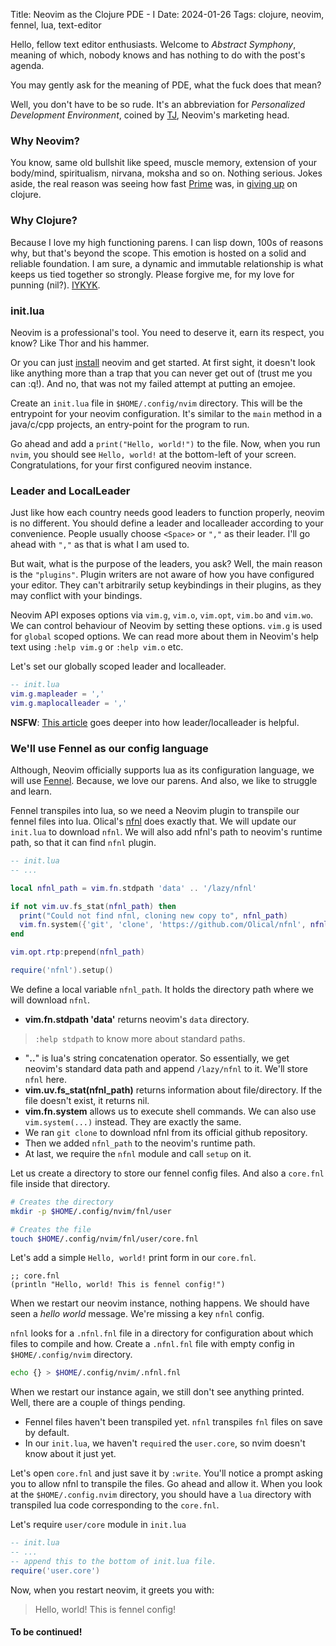 Title: Neovim as the Clojure PDE - I
Date: 2024-01-26
Tags: clojure, neovim, fennel, lua, text-editor

Hello, fellow text editor enthusiasts. Welcome to *Abstract Symphony*, meaning of which, nobody knows and has nothing to do with the post's agenda.

You may gently ask for the meaning of PDE, what the fuck does that mean?

Well, you don't have to be so rude. It's an abbreviation for *Personalized Development Environment*, coined by [TJ](https://twitter.com/teej_dv), Neovim's marketing head.

### Why Neovim?
You know, same old bullshit like speed, muscle memory, extension of your body/mind, spiritualism, nirvana, moksha and so on. Nothing serious.
Jokes aside, the real reason was seeing how fast [Prime](https://twitter.com/ThePrimeagen) was, in [giving up](https://youtu.be/SGBuBSXdtLY?si=0HJtUqZEIT3B3izX&t=69) on clojure.

### Why Clojure?
Because I love my high functioning parens. I can lisp down, 100s of reasons why, but that's beyond the scope. This emotion is hosted on a solid and reliable foundation. I am sure, a dynamic and immutable relationship is what keeps us tied together so strongly. Please forgive me, for my love for punning (nil?). [IYKYK](https://clojure.org/about/rationale).

### init.lua
Neovim is a professional's tool. You need to deserve it, earn its respect, you know? Like Thor and his hammer.

Or you can just [install](https://github.com/neovim/neovim/blob/master/INSTALL.md) neovim and get started. At first sight, it doesn't look like anything more than a trap that you can never get out of (trust me you can :q!). And no, that was not my failed attempt at putting an emojee.

Create an `init.lua` file in `$HOME/.config/nvim` directory. This will be the entrypoint for your neovim configuration. It's similar to the `main` method in a java/c/cpp projects, an entry-point for the program to run.

Go ahead and add a `print("Hello, world!")` to the file. Now, when you run `nvim`, you should see `Hello, world!` at the bottom-left of your screen. Congratulations, for your first configured neovim instance.

### Leader and LocalLeader
Just like how each country needs good leaders to function properly, neovim is no different. You should define a leader and localleader according to your convenience. People usually choose `<Space>` or `","` as their leader. I'll go ahead with `","` as that is what I am used to.

But wait, what is the purpose of the leaders, you ask? Well, the main reason is the `"plugins"`. Plugin writers are not aware of how you have configured your editor. They can't arbitrarily setup keybindings in their plugins, as they may conflict with your bindings.

Neovim API exposes options via `vim.g`, `vim.o`, `vim.opt`, `vim.bo` and `vim.wo`. We can control behaviour of Neovim by setting these options. `vim.g` is used for `global` scoped options. We can read more about them in Neovim's help text using `:help vim.g` or `:help vim.o` etc.

Let's set our globally scoped leader and localleader.

```lua
-- init.lua
vim.g.mapleader = ','
vim.g.maplocalleader = ','
```

**NSFW**: [This article](https://learnvimscriptthehardway.stevelosh.com/chapters/06.html) goes deeper into how leader/localleader is helpful.

### We'll use Fennel as our config language
Although, Neovim officially supports lua as its configuration language, we will use [Fennel](https://fennel-lang.org/). Because, we love our parens. And also, we like to struggle and learn.

Fennel transpiles into lua, so we need a Neovim plugin to transpile our fennel files into lua. Olical's [nfnl](https://github.com/Olical/nfnl) does exactly that. We will update our `init.lua` to download `nfnl`. We will also add nfnl's path to neovim's runtime path, so that it can find `nfnl` plugin.

```lua
-- init.lua
-- ...

local nfnl_path = vim.fn.stdpath 'data' .. '/lazy/nfnl'

if not vim.uv.fs_stat(nfnl_path) then
  print("Could not find nfnl, cloning new copy to", nfnl_path)
  vim.fn.system({'git', 'clone', 'https://github.com/Olical/nfnl', nfnl_path})
end

vim.opt.rtp:prepend(nfnl_path)

require('nfnl').setup()
```
We define a local variable `nfnl_path`. It holds the directory path where we will download `nfnl`.
* **vim.fn.stdpath 'data'** returns neovim's `data` directory.
> `:help stdpath` to know more about standard paths.
* "**..**" is lua's string concatenation operator. So essentially, we get neovim's standard data path and append `/lazy/nfnl` to it. We'll store `nfnl` here.
* **vim.uv.fs\_stat(nfnl_path)** returns information about file/directory. If the file doesn't exist, it returns nil.
* **vim.fn.system** allows us to execute shell commands. We can also use `vim.system(...)` instead. They are exactly the same.
* We ran `git clone` to download nfnl from its official github repository.
* Then we added `nfnl_path` to the neovim's runtime path.
* At last, we require the `nfnl` module and call `setup` on it.

Let us create a directory to store our fennel config files. And also a `core.fnl` file inside that directory.

```sh
# Creates the directory
mkdir -p $HOME/.config/nvim/fnl/user

# Creates the file
touch $HOME/.config/nvim/fnl/user/core.fnl
```

Let's add a simple `Hello, world!` print form in our `core.fnl`.
```fnl
;; core.fnl
(println "Hello, world! This is fennel config!")
```

When we restart our neovim instance, nothing happens. We should have seen a _hello world_ message. We're missing a key `nfnl` config.

`nfnl` looks for a `.nfnl.fnl` file in a directory for configuration about which files to compile and how. Create a `.nfnl.fnl` file with empty config in `$HOME/.config/nvim` directory.
```sh
echo {} > $HOME/.config/nvim/.nfnl.fnl
```

When we restart our instance again, we still don't see anything printed. Well, there are a couple of things pending.
* Fennel files haven't been transpiled yet. `nfnl` transpiles `fnl` files on save by default.
* In our `init.lua`, we haven't `require`d the `user.core`, so nvim doesn't know about it just yet.

Let's open `core.fnl` and just save it by `:write`. You'll notice a prompt asking you to allow nfnl to transpile the files. Go ahead and allow it. When you look at the `$HOME/.config.nvim` directory, you should have a `lua` directory with transpiled lua code corresponding to the `core.fnl`.

Let's require `user/core` module in `init.lua`
```lua
-- init.lua
-- ...
-- append this to the bottom of init.lua file.
require('user.core')
```

Now, when you restart neovim, it greets you with:
> Hello, world! This is fennel config!

#### To be continued!
